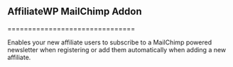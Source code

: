 ## AffiliateWP MailChimp Addon ##
===============================

Enables your new affiliate users to subscribe to a MailChimp powered newsletter when registering or add them automatically when adding a new affiliate.